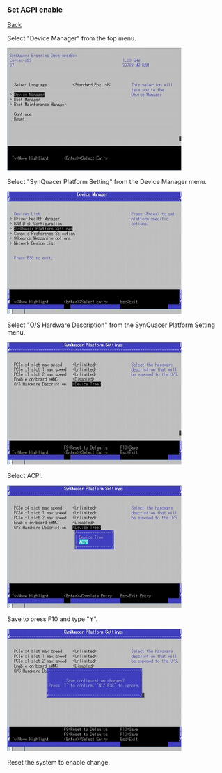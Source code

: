 ### Set ACPI enable

[Back](./index.md)

Select "Device Manager" from the top menu.

![100](./img/100.jpg)

Select "SynQuacer Platform Setting" from the Device Manager menu.

![1030](./img/1030.jpg)

Select "O/S Hardware Description" from the SynQuacer Platform Setting menu.

![1034](./img/1034.jpg)

Select ACPI.

![1035](./img/1035.jpg)

Save to press F10 and type "Y".

![1036](./img/1036.jpg)

Reset the system to enable change.

